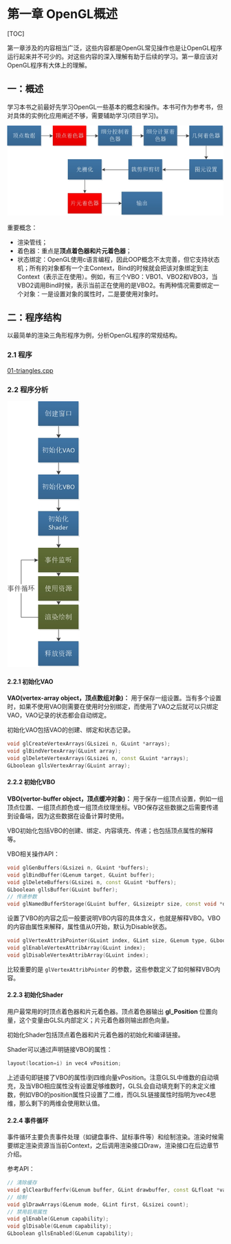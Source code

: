 # 第一章 OpenGL概述

[TOC]

第一章涉及的内容相当广泛，这些内容都是OpenGL常见操作也是让OpenGL程序运行起来并不可少的。对这些内容的深入理解有助于后续的学习。第一章应该对OpenGL程序有大体上的理解。

## 一：概述

学习本书之前最好先学习OpenGL一些基本的概念和操作。本书可作为参考书，但对具体的实例化应用阐述不够，需要辅助学习(项目学习)。

![pipeline](./pipeline.jpg)

重要概念：

- 渲染管线；
- 着色器：重点是**顶点着色器和片元着色器**；
- 状态绑定：OpenGL使用c语言编程，因此OOP概念不太完善，但它支持状态机；所有的对象都有一个主Context，Bind的时候就会把该对象绑定到主Context（表示正在使用）。例如，有三个VBO：VBO1、VBO2和VBO3，当VBO2调用Bind时候，表示当前正在使用的是VBO2。有两种情况需要绑定一个对象：一是设置对象的属性时，二是要使用对象时。





## 二：程序结构

以最简单的渲染三角形程序为例，分析OpenGL程序的常规结构。

### 2.1 程序

[01-triangles.cpp](../reference/01-triangles.cpp)

### 2.2 程序分析

![arch](./arch.jpg)

#### 2.2.1 初始化VAO

**VAO(vertex-array object，顶点数组对象)：** 用于保存一组设置。当有多个设置时，如果不使用VAO则需要在使用时分别绑定，而使用了VAO之后就可以只绑定VAO，VAO记录的状态都会自动绑定。

初始化VAO包括VAO的创建、绑定和状态记录。

```c++
void glCreateVertexArrays(GLsizei n, GLuint *arrays);
void glBindVertexArray(GLuint array);
void glDeleteVertexArrays(GLsizei n, const GLuint *arrays);
GLboolean gllsVertexArray(GLuint array);
```

#### 2.2.2 初始化VBO

**VBO(vertor-buffer object，顶点缓冲对象)：** 用于保存一组顶点设置，例如一组顶点位置、一组顶点颜色或一组顶点纹理坐标。VBO保存这些数据之后需要传递到设备端，因为这些数据在设备计算时使用。

VBO初始化包括VBO的创建、绑定、内容填充、传递；也包括顶点属性的解释等。

VBO相关操作API：

```c++
void glGenBuffers(GLsizei n, GLuint *buffers);
void glBindBuffer(GLenum target, GLuint buffer);
void glDeleteBuffers(GLsizei n, const GLuint *buffers);
GLboolean gllsBuffer(GLuint buffer);
// 传递参数
void glNamedBufferStorage(GLuint buffer, GLsizeiptr size, const void *data, GLbitfield flags);
```

设置了VBO的内容之后一般要说明VBO内容的具体含义，也就是解释VBO。VBO的内容由属性来解释，属性值从0开始，默认为Disable状态。

```c++
void glVertexAttribPointer(GLuint index, GLint size, GLenum type, GLboolean normalized, GLsizei stride, const GLvoid *pointer);
void glEnableVertexAttribArray(GLuint index);
void glDisableVertexAttribArray(GLuint index);
```

比较重要的是 `glVertexAttribPointer` 的参数，这些参数定义了如何解释VBO内容。

#### 2.2.3 初始化Shader

用户最常用的时顶点着色器和片元着色器。顶点着色器输出 **gl_Position** 位置向量，这个变量由GLSL内部定义；片元着色器则输出颜色向量。

初始化Shader包括顶点着色器和片元着色器的初始化和编译链接。

Shader可以通过声明链接VBO的属性：

```c++
layout(location=i) in vec4 vPosition;
```

上述语句即链接了VBO的属性i到四维向量vPosition。注意GLSL中维数的自动填充，及当VBO相应属性没有设置足够维数时，GLSL会自动填充剩下的未定义维数，例如VBO的position属性只设置了二维，而GLSL链接属性时指明为vec4思维，那么剩下的两维会使用默认值。

#### 2.2.4 事件循环

事件循环主要负责事件处理（如键盘事件、鼠标事件等）和绘制渲染。渲染时候需要绑定渲染资源当当前Context，之后调用渲染接口Draw，渲染接口在后边章节介绍。

参考API：

```c++
// 清除缓存
void glClearBufferfv(GLenum buffer, GLint drawbuffer, const GLfloat *value);
// 绘制
void glDrawArrays(GLenum mode, GLint first, GLsizei count);
// 禁用启用属性
void glEnable(GLenum capability);
void glDisable(GLenum capability);
GLboolean gllsEnabled(GLenum capability);
```







